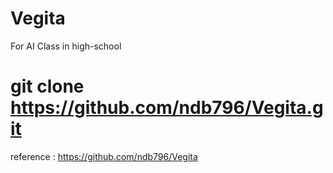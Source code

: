 # Vegita

For AI Class in high-school

# git clone https://github.com/ndb796/Vegita.git

reference : https://github.com/ndb796/Vegita
